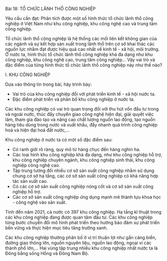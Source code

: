 Bài 18: TỔ CHỨC LÃNH THỔ CÔNG NGHIỆP

Yêu cầu cần đạt:
Phân tích được một số hình thức tổ chức lãnh thổ công nghiệp ở Việt Nam như khu công nghiệp, khu công nghệ cao và trung tâm công nghiệp.

Tổ chức lãnh thổ công nghiệp là hệ thống các mối liên kết không gian của các ngành và sự kết hợp sản xuất trong lãnh thổ trên cơ sở khai thác các nguồn lực nhằm đạt được hiệu quả cao nhất về kinh tế - xã hội, môi trường. Ở nước ta, hình thức tổ chức lãnh thổ công nghiệp khá đa dạng như khu công nghiệp, khu công nghệ cao, trung tâm công nghiệp... Vậy vai trò và đặc điểm của từng hình thức tổ chức lãnh thổ công nghiệp này như thế nào?

I. KHU CÔNG NGHIỆP

Dựa vào thông tin trong bài, hãy trình bày:
- Vai trò của khu công nghiệp đối với phát triển kinh tế - xã hội nước ta.
- Đặc điểm phát triển và phân bố khu công nghiệp ở nước ta.

Các khu công nghiệp có vai trò quan trọng đối với thu hút vốn đầu tư trong và ngoài nước, thúc đẩy chuyển giao công nghệ hiện đại, giải quyết việc làm, tham gia đào tạo và nâng cao chất lượng nguồn lao động, tạo nguồn hàng tiêu dùng trong nước và xuất khẩu, đẩy nhanh quá trình công nghiệp hoá và hiện đại hoá đất nước,...

Khu công nghiệp ở nước ta có một số đặc điểm sau:
- Có ranh giới rõ ràng, quy mô từ hàng chục đến hàng nghìn ha.
- Các loại hình khu công nghiệp khá đa dạng, như khu công nghiệp hỗ trợ, khu công nghiệp chuyên ngành, khu công nghiệp sinh thái, khu công nghiệp công nghệ cao.
- Tập trung tương đối nhiều cơ sở sản xuất công nghiệp nhằm sử dụng chung cơ sở hạ tầng, các cơ sở sản xuất công nghiệp có khả năng hợp tác sản xuất cao.
- Có các cơ sở sản xuất công nghiệp nòng cốt và cơ sở sản xuất công nghiệp hỗ trợ.
- Các cơ sở sản xuất công nghiệp ứng dụng mạnh mẽ thành tựu khoa học - công nghệ vào sản xuất.

Tính đến năm 2021, cả nước có 397 khu công nghiệp. Hạ tầng kĩ thuật trong các khu công nghiệp đang được quan tâm đầu tư. Các khu công nghiệp từng bước chuyển đổi mô hình phát triển theo hướng bảo đảm sự phát triển bền vững và thực hiện mục tiêu tăng trưởng xanh.

Các khu công nghiệp thường phân bố ở vị trí thuận lợi như gần cảng biển, đường giao thông lớn, nguồn nguyên liệu, nguồn lao động, ngoại vi các thành phố lớn,... Hai vùng tập trung nhiều khu công nghiệp nhất nước ta là Đông bằng sông Hồng và Đông Nam Bộ.